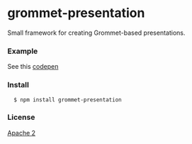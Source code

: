 # grommet-presentation

Small framework for creating Grommet-based presentations.

### Example

See this [codepen](http://codepen.io/alansouzati/pen/xVdeKa?editors=0010)

### Install

```
  $ npm install grommet-presentation
```

### License

[Apache 2](https://github.com/grommet/grommet-presentation/blob/master/LICENSE)
